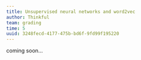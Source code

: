```yaml
---
title: Unsupervised neural networks and word2vec
author: Thinkful
team: grading
time: 5
uuid: 3248fecd-4177-475b-bd6f-9fd99f195220
---
```


coming soon...
